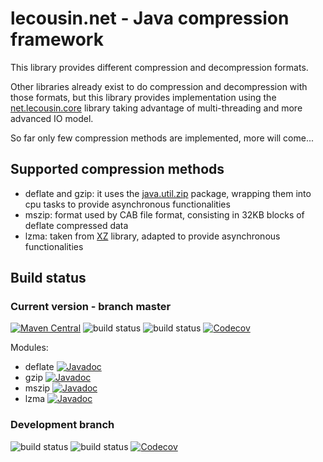 # lecousin.net - Java compression framework

This library provides different compression and decompression formats.

Other libraries already exist to do compression and decompression with those formats, but
this library provides implementation using the
[net.lecousin.core]("https://github.com/lecousin/java-framework-core" "java-framework-core") library
taking advantage of multi-threading and more advanced IO model. 

So far only few compression methods are implemented, more will come...

## Supported compression methods

 * deflate and gzip: it uses the [java.util.zip](https://docs.oracle.com/javase/8/docs/api/java/util/zip/package-summary.html) package, wrapping them into cpu tasks to provide asynchronous functionalities
 * mszip: format used by CAB file format, consisting in 32KB blocks of deflate compressed data
 * lzma: taken from [XZ](https://tukaani.org/xz/java.html) library, adapted to provide asynchronous functionalities
 

## Build status

### Current version - branch master

[![Maven Central](https://img.shields.io/maven-central/v/net.lecousin.compression/parent-pom.svg)](http://search.maven.org/#search%7Cga%7C1%7Cg%3A%22net.lecousin.compression%22)
![build status](https://travis-ci.org/lecousin/java-compression.svg?branch=master "Build Status")
![build status](https://ci.appveyor.com/api/projects/status/github/lecousin/java-compression?branch=master&svg=true "Build Status")
[![Codecov](https://codecov.io/gh/lecousin/java-compression/graph/badge.svg)](https://codecov.io/gh/lecousin/java-compression/branch/master)

Modules:
 * deflate [![Javadoc](https://img.shields.io/badge/javadoc-0.1.8-brightgreen.svg)](https://www.javadoc.io/doc/net.lecousin.compression/deflate/0.1.8)
 * gzip [![Javadoc](https://img.shields.io/badge/javadoc-0.1.8-brightgreen.svg)](https://www.javadoc.io/doc/net.lecousin.compression/gzip/0.1.8)
 * mszip [![Javadoc](https://img.shields.io/badge/javadoc-0.1.8-brightgreen.svg)](https://www.javadoc.io/doc/net.lecousin.compression/mszip/0.1.8)
 * lzma [![Javadoc](https://img.shields.io/badge/javadoc-0.1.8-brightgreen.svg)](https://www.javadoc.io/doc/net.lecousin.compression/lzma/0.1.8)

### Development branch 

![build status](https://travis-ci.org/lecousin/java-compression.svg?branch=dev "Build Status")
![build status](https://ci.appveyor.com/api/projects/status/github/lecousin/java-compression?branch=dev&svg=true "Build Status")
[![Codecov](https://codecov.io/gh/lecousin/java-compression/branch/dev/graph/badge.svg)](https://codecov.io/gh/lecousin/java-compression/branch/dev)
